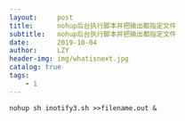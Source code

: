 ```yaml
---
layout:     post
title:      nohup后台执行脚本并把输出都指定文件
subtitle:   nohup后台执行脚本并把输出都指定文件
date:       2019-10-04
author:     LZY
header-img: img/whatisnext.jpg
catalog: true
tags:
    - 1
---
```


```
nohup sh inotify3.sh >>filename.out & 
```